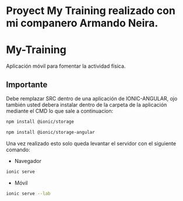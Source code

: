 # Proyect My Training realizado con mi companero Armando Neira.

# My-Training 
Aplicación móvil para fomentar la actividad física.


## Importante 
Debe remplazar SRC dentro de una aplicación de IONIC-ANGULAR, ojo también usted debera instalar dentro de la carpeta de la aplicación mediante el CMD lo que sale a continuacion:

```bash
npm install @ionic/storage
```
```bash
npm install @ionic/storage-angular
```

Una vez realizado esto solo queda levantar el servidor con el siguiente comando:

- Navegador
```bash
ionic serve
```
- Móvil
```bash
ionic serve --lab
```